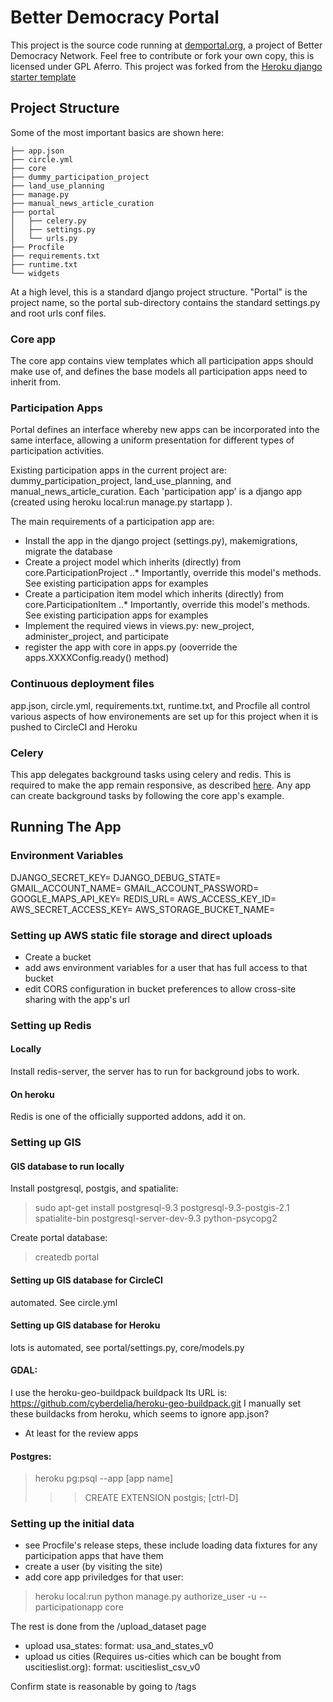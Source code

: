 # Better Democracy Portal

This project is the source code running at [demportal.org](https://www.demportal.org), a project of Better Democracy Network.
Feel free to contribute or fork your own copy, this is licensed under GPL Aferro.
This project was forked from the [Heroku django starter template](https://github.com/heroku/heroku-django-template/)

## Project Structure

Some of the most important basics are shown here:

```
├── app.json
├── circle.yml
├── core
├── dummy_participation_project
├── land_use_planning
├── manage.py
├── manual_news_article_curation
├── portal
│   ├── celery.py
│   ├── settings.py
│   └── urls.py
├── Procfile
├── requirements.txt
├── runtime.txt
└── widgets
```

At a high level, this is a standard django project structure.
"Portal" is the project name, so the portal sub-directory contains the standard settings.py and root urls conf files.

### Core app
The core app contains view templates which all participation apps should make use of, and defines the base models all participation apps need to inherit from.

### Participation Apps
Portal defines an interface whereby new apps can be incorporated into the same interface, allowing a uniform presentation for different types of participation activities.

Existing participation apps in the current project are: dummy_participation_project, land_use_planning, and manual_news_article_curation.
Each 'participation app' is a django app (created using heroku local:run manage.py startapp <appname>).

The main requirements of a participation app are:
* Install the app in the django project (settings.py), makemigrations, migrate the database
* Create a project model which inherits (directly) from core.ParticipationProject
..* Importantly, override this model's methods. See existing participation apps for examples
* Create a participation item model which inherits (directly) from core.ParticipationItem
..* Importantly, override this model's methods. See existing participation apps for examples
* Implement the required views in views.py: new_project, administer_project, and participate
* register the app with core in apps.py (ooverride the apps.XXXXConfig.ready() method)

### Continuous deployment files
app.json, circle.yml, requirements.txt, runtime.txt, and Procfile all control various aspects of how environements are set up for this project when it is pushed to CircleCI and Heroku

### Celery
This app delegates background tasks using celery and redis.
This is required to make the app remain responsive, as described [here](https://devcenter.heroku.com/articles/background-jobs-queueing).
Any app can create background tasks by following the core app's example.


## Running The App

### Environment Variables

DJANGO_SECRET_KEY=
DJANGO_DEBUG_STATE=
GMAIL_ACCOUNT_NAME=
GMAIL_ACCOUNT_PASSWORD=
GOOGLE_MAPS_API_KEY=
REDIS_URL=
AWS_ACCESS_KEY_ID=
AWS_SECRET_ACCESS_KEY=
AWS_STORAGE_BUCKET_NAME=

### Setting up AWS static file storage and direct uploads

 - Create a bucket
 - add aws environment variables for a user that has full access to that bucket
 - edit CORS configuration in bucket preferences to allow cross-site sharing with the app's url

### Setting up Redis

#### Locally
Install redis-server, the server has to run for background jobs to work.


#### On heroku
Redis is one of the officially supported addons, add it on.



### Setting up GIS 

#### GIS database to run locally

Install postgresql, postgis, and spatialite:

> sudo apt-get install postgresql-9.3 postgresql-9.3-postgis-2.1 spatialite-bin postgresql-server-dev-9.3 python-psycopg2

Create portal database:
> createdb portal

#### Setting up GIS database for CircleCI

automated. See circle.yml

#### Setting up GIS database for Heroku

lots is automated, see portal/settings.py, core/models.py

#### GDAL:

I use the heroku-geo-buildpack buildpack
Its URL is: https://github.com/cyberdelia/heroku-geo-buildpack.git
I manually set these buildacks from heroku, which seems to ignore app.json?
 - At least for the review apps

#### Postgres:

> heroku pg:psql --app [app name]
>>> CREATE EXTENSION postgis;
>>> [ctrl-D]


### Setting up the initial data
 - see Procfile's release steps, these include loading data fixtures for any participation apps that have them
 - create a user (by visiting the site)
 - add core app priviledges for that user:
> heroku local:run python manage.py authorize_user -u <username> --participationapp core

The rest is done from the /upload_dataset page

 - upload usa_states: format: usa_and_states_v0
 - upload us cities (Requires us-cities which can be bought from uscitieslist.org): format: uscitieslist_csv_v0

Confirm state is reasonable by going to /tags


